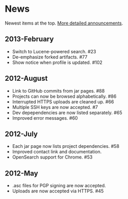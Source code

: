 # News

Newest items at the top.  [More detailed announcements].

## 2013-February

* Switch to Lucene-powered search. #23
* De-emphasize forked artifacts. #77
* Show notice when profile is updated. #102

## 2012-August

* Link to GitHub commits from jar pages. #88
* Projects can now be browsed alphabetically. #86
* Interrupted HTTPS uploads are cleaned up. #66
* Multiple SSH keys are now accepted. #7
* Dev depependencies are now listed separately. #65
* Improved error messages. #60

## 2012-July

* Each jar page now lists project dependencies. #58
* Improved contact link and documentation.
* OpenSearch support for Chrome. #53

## 2012-May

* .asc files for PGP signing are now accepted.
* Uploads are now accepted via HTTPS. #45

[More detailed announcements]: https://groups.google.com/forum/?fromgroups#!topicsearchin/clojars-maintainers/group:clojars-maintainers$20AND$20subject:ann

